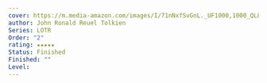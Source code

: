 ```yaml
---
cover: https://m.media-amazon.com/images/I/71nNxfSvGnL._UF1000,1000_QL80_.jpg
author: John Ronald Reuel Tolkien
Series: LOTR
Order: "2"
rating: ★★★★★
Status: Finished
Finished: ""
Level:
---
```








